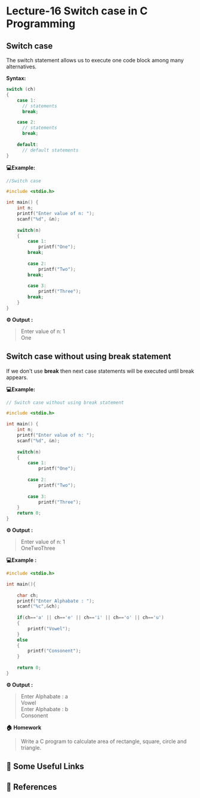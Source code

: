 # Lecture-16 Switch case in C Programming 

## Switch case

The switch statement allows us to execute one code block among many alternatives.

**Syntax:**
```c
switch (ch)
​{
    case 1:
      // statements
      break;

    case 2:
      // statements
      break;
   
    default:
      // default statements
}

```

**💻Example:**

```c
//Switch case 

#include <stdio.h>

int main() {
    int n;
    printf("Enter value of n: ");
    scanf("%d", &n);
    
    switch(n)
    {
        case 1:
            printf("One");
        break;
        
        case 2:
            printf("Two");
        break;
        
        case 3:
            printf("Three");
        break;
    }
}
```
**⚙️ Output :** 
>Enter value of n: 1 <br>
One        

## Switch case without using break statement

If we don't use **break** then next case statements will be executed until break appears.

**💻Example:**

```c
// Switch case without using break statement

#include <stdio.h>

int main() {
    int n;
    printf("Enter value of n: ");
    scanf("%d", &n);
    
    switch(n)
    {
        case 1:
            printf("One");
        
        case 2:
            printf("Two");
        
        case 3:
            printf("Three");
    }
    return 0;
}
```
**⚙️ Output :** 
>Enter value of n: 1 <br>
OneTwoThree               

**💻Example :**

```c
#include <stdio.h>

int main(){
    
    char ch;
    printf("Enter Alphabate : ");
    scanf("%c",&ch);
    
    if(ch=='a' || ch=='e' || ch=='i' || ch=='o' || ch=='u')
    {
        printf("Vowel");
    }
    else
    {
        printf("Consonent");
    }
    
    return 0;
}
```
**⚙️ Output :** 
>Enter Alphabate : a<br>
Vowel<br>
Enter Alphabate : b<br>
Consonent

**🏠 Homework**
> Write a C program to calculate area of rectangle, square, circle and triangle.

## 🔗 Some Useful Links

## 📖 References